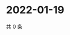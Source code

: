 # 2022-01-19

共 0 条

<!-- BEGIN WEIBO -->
<!-- 最后更新时间 Wed Jan 19 2022 11:11:29 GMT+0800 (China Standard Time) -->

<!-- END WEIBO -->
